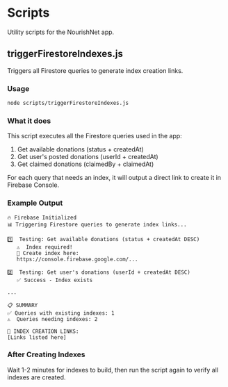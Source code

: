 # Scripts

Utility scripts for the NourishNet app.

## triggerFirestoreIndexes.js

Triggers all Firestore queries to generate index creation links.

### Usage

```bash
node scripts/triggerFirestoreIndexes.js
```

### What it does

This script executes all the Firestore queries used in the app:

1. Get available donations (status + createdAt)
2. Get user's posted donations (userId + createdAt)
3. Get claimed donations (claimedBy + claimedAt)

For each query that needs an index, it will output a direct link to create it in Firebase Console.

### Example Output

```
🔥 Firebase Initialized
📊 Triggering Firestore queries to generate index links...

1️⃣  Testing: Get available donations (status + createdAt DESC)
   ⚠️  Index required!
   🔗 Create index here:
   https://console.firebase.google.com/...

2️⃣  Testing: Get user's donations (userId + createdAt DESC)
   ✅ Success - Index exists

...

📋 SUMMARY
✅ Queries with existing indexes: 1
⚠️  Queries needing indexes: 2

🔗 INDEX CREATION LINKS:
[Links listed here]
```

### After Creating Indexes

Wait 1-2 minutes for indexes to build, then run the script again to verify all indexes are created.
